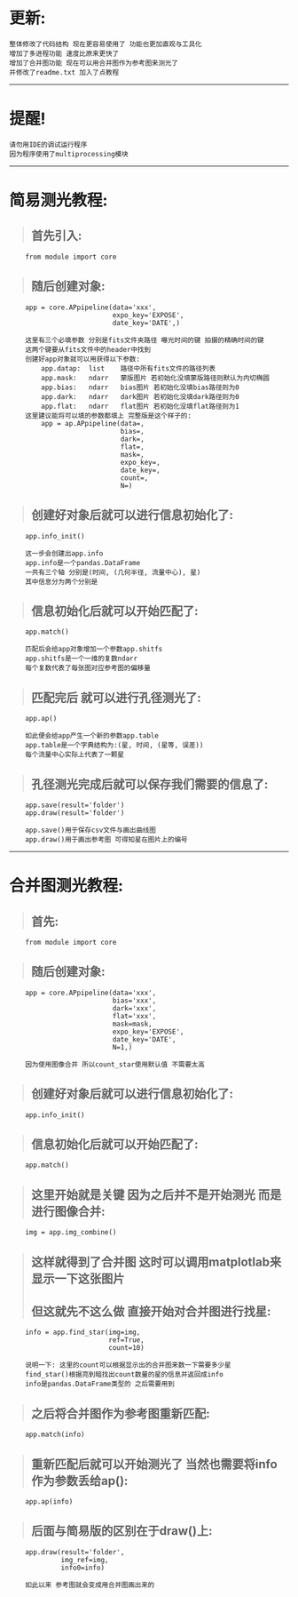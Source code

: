 更新:
================================
    整体修改了代码结构 现在更容易使用了 功能也更加直观与工具化
    增加了多进程功能 速度比原来更快了
    增加了合并图功能 现在可以用合并图作为参考图来测光了
    并修改了readme.txt 加入了点教程
********************************
# 提醒!
    请勿用IDE的调试运行程序
    因为程序使用了multiprocessing模块
********************************
# 简易测光教程:
>##      首先引入:

        from module import core

>##      随后创建对象:

        app = core.APpipeline(data='xxx',
                              expo_key='EXPOSE',
                              date_key='DATE',)

        这里有三个必填参数 分别是fits文件夹路径 曝光时间的键 拍摄的精确时间的键
        这两个键要从fits文件中的header中找到
        创建好app对象就可以用获得以下参数:
            app.datap:  list    路径中所有fits文件的路径列表
            app.mask:   ndarr   蒙版图片 若初始化没填蒙版路径则默认为内切椭圆
            app.bias:   ndarr   bias图片 若初始化没填bias路径则为0
            app.dark:   ndarr   dark图片 若初始化没填dark路径则为0
            app.flat:   ndarr   flat图片 若初始化没填flat路径则为1
        这里建议能将可以填的参数都填上 完整版是这个样子的:
            app = ap.APpipeline(data=,
                                bias=,
                                dark=,
                                flat=,
                                mask=,
                                expo_key=,
                                date_key=,
                                count=,
                                N=)

>##      创建好对象后就可以进行信息初始化了:

        app.info_init()

        这一步会创建出app.info
        app.info是一个pandas.DataFrame
        一共有三个轴 分别是(时间, (几何半径, 流量中心), 星)
        其中信息分为两个分别是
    
>##      信息初始化后就可以开始匹配了:

        app.match()

        匹配后会给app对象增加一个参数app.shitfs
        app.shitfs是一个一维的复数ndarr
        每个复数代表了每张图对应参考图的偏移量
    
>##      匹配完后 就可以进行孔径测光了:

        app.ap()

        如此便会给app产生一个新的参数app.table
        app.table是一个字典结构为:(星, 时间, (星等, 误差))
        每个流量中心实际上代表了一颗星

>##      孔径测光完成后就可以保存我们需要的信息了:

        app.save(result='folder')
        app.draw(result='folder')

        app.save()用于保存csv文件与画出曲线图
        app.draw()用于画出参考图 可得知星在图片上的编号
********************************
# 合并图测光教程:
>##      首先:

        from module import core

>##      随后创建对象:

        app = core.APpipeline(data='xxx',
                              bias='xxx',
                              dark='xxx',
                              flat='xxx',
                              mask=mask,
                              expo_key='EXPOSE',
                              date_key='DATE',
                              N=1,)

        因为使用图像合并 所以count_star使用默认值 不需要太高

>##      创建好对象后就可以进行信息初始化了:

        app.info_init()
    
>##      信息初始化后就可以开始匹配了:

        app.match()
    
>##      这里开始就是关键 因为之后并不是开始测光 而是进行图像合并:

        img = app.img_combine()
    
>##      这样就得到了合并图 这时可以调用matplotlab来显示一下这张图片
>##      但这就先不这么做 直接开始对合并图进行找星:

        info = app.find_star(img=img,
                             ref=True,
                             count=10)

        说明一下: 这里的count可以根据显示出的合并图来数一下需要多少星
        find_star()根据亮到暗找出count数量的星的信息并返回成info
        info是pandas.DataFrame类型的 之后需要用到
    
>##      之后将合并图作为参考图重新匹配:

        app.match(info)

>##      重新匹配后就可以开始测光了 当然也需要将info作为参数丢给ap():

        app.ap(info)

>##      后面与简易版的区别在于draw()上:

        app.draw(result='folder',
                 img_ref=img,
                 info0=info)
        
        如此以来 参考图就会变成用合并图画出来的
